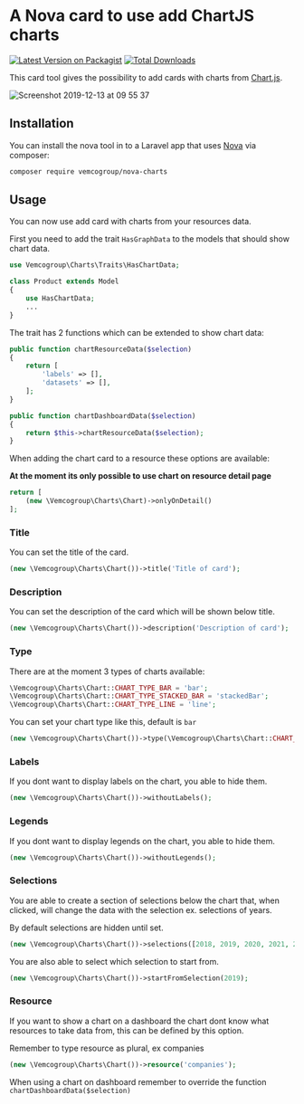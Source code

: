 # A Nova card to use add ChartJS charts

[![Latest Version on Packagist](https://img.shields.io/packagist/v/vemcogroup/nova-charts.svg?style=flat-square)](https://packagist.org/packages/vemcogroup/nova-charts)
[![Total Downloads](https://img.shields.io/packagist/dt/vemcogroup/nova-charts.svg?style=flat-square)](https://packagist.org/packages/vemcogroup/nova-charts)

This card tool gives the possibility to add cards with charts from [Chart.js](https://www.chartjs.org/).

![Screenshot 2019-12-13 at 09 55 37](https://user-images.githubusercontent.com/283184/70787345-c243b480-1d8e-11ea-98d5-6cb36764c4b2.png)

## Installation

You can install the nova tool in to a Laravel app that uses [Nova](https://nova.laravel.com) via composer:

```bash
composer require vemcogroup/nova-charts
```

## Usage

You can now use add card with charts from your resources data.

First you need to add the trait ``HasGraphData`` to the models that should show chart data.

```php
use Vemcogroup\Charts\Traits\HasChartData;

class Product extends Model 
{
    use HasChartData;
    ... 
}
```

The trait has 2 functions which can be extended to show chart data:
```php
public function chartResourceData($selection)
{
    return [
        'labels' => [],
        'datasets' => [],
    ];
}

public function chartDashboardData($selection)
{
    return $this->chartResourceData($selection);
}
``` 
When adding the chart card to a resource these options are available:

**At the moment its only possible to use chart on resource detail page**

```php
return [
    (new \Vemcogroup\Charts\Chart)->onlyOnDetail()
];
```

### Title
You can set the title of the card.
```php
(new \Vemcogroup\Charts\Chart())->title('Title of card');
```

### Description
You can set the description of the card which will be shown below title.
```php
(new \Vemcogroup\Charts\Chart())->description('Description of card');
```

### Type
There are at the moment 3 types of charts available:

```php
\Vemcogroup\Charts\Chart::CHART_TYPE_BAR = 'bar';
\Vemcogroup\Charts\Chart::CHART_TYPE_STACKED_BAR = 'stackedBar';
\Vemcogroup\Charts\Chart::CHART_TYPE_LINE = 'line';
```

You can set your chart type like this, default is `bar`

```php
(new \Vemcogroup\Charts\Chart())->type(\Vemcogroup\Charts\Chart::CHART_TYPE_BAR);
```

### Labels
If you dont want to display labels on the chart, you able to hide them.
```php
(new \Vemcogroup\Charts\Chart())->withoutLabels();
```

### Legends
If you dont want to display legends on the chart, you able to hide them.
```php
(new \Vemcogroup\Charts\Chart())->withoutLegends();
```

### Selections
You are able to create a section of selections below the chart that, when clicked, will change the data with the selection ex. selections of years.

By default selections are hidden until set.
```php
(new \Vemcogroup\Charts\Chart())->selections([2018, 2019, 2020, 2021, 2022]);
```

You are also able to select which selection to start from.
```php
(new \Vemcogroup\Charts\Chart())->startFromSelection(2019);
```
            
### Resource
If you want to show a chart on a dashboard the chart dont know what resources to take data from, this can be defined by this option.

Remember to type resource as plural, ex companies 

```php
(new \Vemcogroup\Charts\Chart())->resource('companies');
```

When using a chart on dashboard remember to override the function `chartDashboardData($selection)`
  